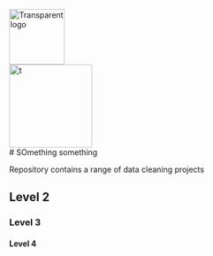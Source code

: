 <img width="100" alt="Transparent logo" src="https://github.com/user-attachments/assets/de0e28db-03ad-4a0c-b02e-d4f3ed0c4b5c" />
<br /> 

<img width="150" alt=" t" src="https://raw.githubusercontent.com/unbox-analtytics/Portfolio/main/Unbox%20Analytics/Button%201.png" />



<br /> 
# SOmething something

Repository contains a range of data cleaning projects



## Level 2
### Level 3
#### Level 4


